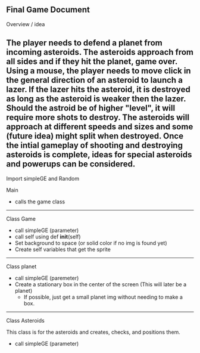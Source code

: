 Final Game Document
----------------------
Overview / idea

   The player needs to defend a planet from incoming asteroids. The asteroids approach from all sides and if they hit the planet, game over.
   Using a mouse, the player needs to move click in the general direction of an asteroid to launch a lazer. If the lazer hits the asteroid, it is destroyed as long as the asteroid is weaker then the lazer.
   Should the astroid be of higher "level", it will require more shots to destroy. 
   The asteroids will approach at different speeds and sizes and some (future idea) might split when destroyed.
   Once the intial gameplay of shooting and destroying asteroids is complete, ideas for special asteroids and powerups can be considered.
---------------------
Import simpleGE and Random

Main
 * calls the game class
----------------------
Class Game
 * call simpleGE (parameter)
 * call self using def __init__(self)
 * Set background to space (or solid color if no img is found yet)
 * Create self variables that get the sprite
------------------------
Class planet
 * call simpleGE (paremeter)
 * Create a stationary box in the center of the screen (This will later be a planet)
    * If possible, just get a small planet img without needing to make a box.    
------------------------
Class Asteroids

This class is for the asteroids and creates, checks, and positions them.
 * call simpleGE (parameter)
